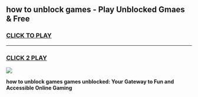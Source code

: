 
## how to unblock games - Play Unblocked Gmaes & Free
<h3>
<a href="https://premium.freeplayer.one?title=how_to_unblock_games&ref=19F">CLICK TO PLAY</a></h3>
<hr>

<h3>
<a href="https://premium.freeplayer.one?title=how_to_unblock_games&ref=19F">CLICK 2 PLAY</a>
  
</h3>

<a href="https://premium.freeplayer.one?title=how_to_unblock_games&ref=19F/"><img src="https://clearcache.store/games.png"></a>


**how to unblock games games unblocked: Your Gateway to Fun and Accessible Online Gaming**
